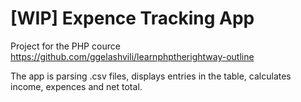 # [WIP] Expence Tracking App
Project for the PHP cource https://github.com/ggelashvili/learnphptherightway-outline

The app is parsing .csv files, displays entries in the table, calculates income, expences and net total.
